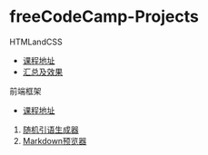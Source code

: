 # freeCodeCamp-Projects
HTMLandCSS
* [课程地址](https://chinese.freecodecamp.org/learn/responsive-web-design)
* [汇总及效果](https://codepen.io/pocowi)

前端框架
* [课程地址](https://chinese.freecodecamp.org/learn/front-end-development-libraries)
1.  [随机引语生成器](https://codepen.io/pocowi/pen/yLXWJqJ)
2.  [Markdown预览器](https://codepen.io/pocowi/pen/YzxzQoZ?editors=0110)
